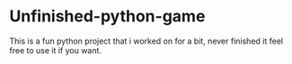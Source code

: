 # Unfinished-python-game
This is a fun python project that i worked on for a bit, never finished it feel free to use it if you want.
